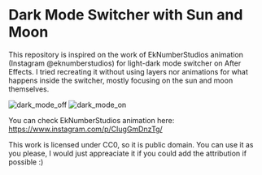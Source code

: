 # Dark Mode Switcher with Sun and Moon

This repository is inspired on the work of EkNumberStudios animation (Instagram @eknumberstudios) for light-dark mode switcher on After Effects. I tried recreating it without using layers nor animations for what happens inside the switcher, mostly focusing on the sun and moon themselves.

![dark_mode_off](https://user-images.githubusercontent.com/65077544/106079302-41bc5080-6115-11eb-84bf-059fb2fa1bf1.jpeg)
![dark_mode_on](https://user-images.githubusercontent.com/65077544/106079304-4254e700-6115-11eb-82e8-1c168881283d.jpeg)


You can check EkNumberStudios animation here: https://www.instagram.com/p/CIugGmDnzTg/

This work is licensed under CC0, so it is public domain. You can use it as you please, I would just appreaciate it if you could add the attribution if possible :)
